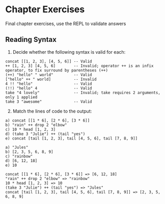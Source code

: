 # Chapter Exercises
Final chapter exercises, use the REPL to validate answers

## Reading Syntax
1. Decide whether the following syntax is valid for each:

  ```
  concat [[1, 2, 3], [4, 5, 6]] -- Valid
  ++ [1, 2, 3] [4, 5, 6]        -- Invalid; operator ++ is an infix operator, to fix surround by parentheses (++)
  (++) "hello" " world"         -- Valid
  ["hello" ++ " world]          -- Invalid
  4 !! "hello"                  -- Valid
  (!!) "hello" 4                -- Valid
  take "4 lovely"               -- Invalid; take requires 2 arguments, only 1 applied
  take 3 "awesome"              -- Valid
  ```

2. Match the lines of code to the output:

  ```
  a) concat [[1 * 6], [2 * 6], [3 * 6]]
  b) "rain" ++ drop 2 "elbow"
  c) 10 * head [1, 2, 3]
  d) (take 3 "Julie") ++ (tail "yes")
  e) concat [tail [1, 2, 3], tail [4, 5, 6], tail [7, 8, 9]]

  a) "Jules"
  b) [2, 3, 5, 6, 8, 9]
  c) "rainbow"
  d) [6, 12, 18]
  e) 10

  concat [[1 * 6], [2 * 6], [3 * 6]] => [6, 12, 18]
  "rain" ++ drop 2 "elbow" => "rainbow"
  10 * head [1, 2, 3] => 10
  (take 3 "Julie") ++ (tail "yes") => "Jules"
  concat [tail [1, 2, 3], tail [4, 5, 6], tail [7, 8, 9]] => [2, 3, 5, 6, 8, 9]
  ```
